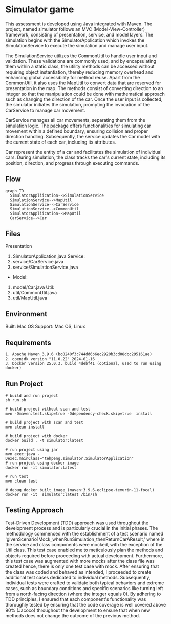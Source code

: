 # Simulator game

This assessment is developed using Java integrated with Maven. The project, named simulator follows an MVC (Model-View-Controller) framework, consisting of presentation, service, and model layers. The simulation begins with the SimulatorApplication which invokes the SimulationService to execute the simulation and manage user input.

The SimulationService utilizes the CommonUtil to handle user input and validation. These validations are commonly used, and by encapsulating them within a static class, the utility methods can be accessed without requiring object instantiation, thereby reducing memory overhead and enhancing global accessibility for method reuse. Apart from the CommonUtil, it also uses the MapUtil to convert data that are reserved for presentation in the map. The methods consist of converting direction to an integer so that the manipulation could be done with mathematical approach such as changing the direction of the car. Once the user input is collected, the simulator initiates the simulation, prompting the invocation of the CarService to manage car movement.

CarService manages all car movements, separating them from the simulation logic. The package offers functionalities for simulating car movement within a defined boundary, ensuring collision and proper direction handling. Subsequently, the service updates the Car model with the current state of each car, including its attributes.

Car represent the entity of a car and facilitates the simulation of individual cars. During simulation, the class tracks the car's current state, including its position, direction, and progress through executing commands.


## Flow
```mermaid
graph TD
  SimulatorAppliication-->SimulationService
  SimulationService-->MapUtil
  SimulationService-->CarService
  SimulationService-->CommonUtil
  SimulatorAppliication-->MapUtil
  CarService-->Car
```


## Files

Presentation
1. SimulatorApplication.java
Service:
1. service/CarService.java
2. service/SimulationService.java
- Model:
1. model/Car.java
Util:
1. util/CommonUtil.java
2. util/MapUtil.java


## Environment
Built: Mac OS
Support: Mac OS, Linux 


## Requirements

```
1. Apache Maven 3.9.6 (bc0240f3c744dd6b6ec2920b3cd08dcc295161ae)
2. openjdk version "11.0.22" 2024-01-16
3. Docker version 25.0.3, build 4debf41 (optional, used to run using docker) 
```


## Run Project

```
# build and run project
sh run.sh

# build project without scan and test
mvn -Dmaven.test.skip=true -Ddependency-check.skip=true  install

# build project with scan and test
mvn clean install

# build project with docker
docker build . -t simulator:latest

# run project using jar
mvn exec:java -Dexec.mainClass="tehpeng.simulator.SimulatorApplication"
# run project using docker image
docker run -it simulator:latest

# run test
mvn clean test

# debug docker built image (maven:3.9.6-eclipse-temurin-11-focal)
docker run -it  simulator:latest /bin/sh 
```

## Testing Approach

Test-Driven Development (TDD) approach was used throughout the development process and is particularly crucial in the initial phases. The methodology commenced with the establishment of a test scenario named 'givenScenario1Mock_whenRunSimulation_thenReturnCarAResult,' where in the service and class components were mocked, with the exception of the Util class. This test case enabled me to meticulously plan the methods and objects required before proceeding with actual development. Furthermore, this test case was augmented with more mocks after the class file was created hence, there is only one test case with mock. After ensuring that the class was coded and behaved as intended, I proceeded to create additional test cases dedicated to individual methods. Subsequently, individual tests were crafted to validate both typical behaviors and extreme cases, such as boundary conditions and specific scenarios like turning left from a north-facing direction (where the integer equals 0). By adhering to TDD principles, I ensured that each component's functionality was thoroughly tested by ensuring that the code coverage is well covered above 90% (Jacoco) throughout the development to ensure that when new methods does not change the outcome of the previous method.
